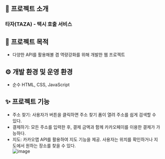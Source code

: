 ## 📝 프로젝트 소개
### 타자(TAZA) - 택시 호출 서비스  

## 📌 프로젝트 목적
- 다양한 API를 활용해볼 겸 역량강화를 위해 개발한 웹 프로젝트<br/>

## ⚙️ 개발 환경 및 운영 환경

- 순수 HTML, CSS, JavaScript<br/>

## ✨ 프로젝트 기능  
- 주소 찾기: 사용자가 버튼을 클릭하면 주소 찾기 폼이 열려 주소를 쉽게 검색할 수 있다.
- 결제하기: 모든 주소를 입력한 후, 결제 금액과 함께 카카오페이를 이용한 결제가 가능하다.
- 지도: 카카오맵 API를 활용하여 지도 기능을 제공. 사용자는 위치를 확인하거나 지도에서 원하는 장소를 찾을 수 있다.<br/>
![image](https://github.com/user-attachments/assets/16804138-c728-460a-ba47-09c80fa6cdaf)
